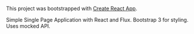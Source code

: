 This project was bootstrapped with [Create React App](https://github.com/facebookincubator/create-react-app).

Simple Single Page Application with React and Flux. Bootstrap 3 for styling. Uses mocked API.
